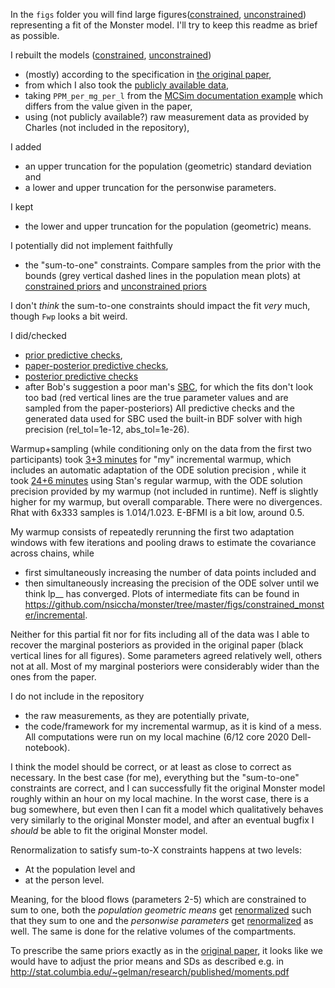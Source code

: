 In the `figs` folder you will find large figures([constrained](https://github.com/nsiccha/monster/tree/master/figs/constrained_monster/incremental.png), [unconstrained](https://github.com/nsiccha/monster/tree/master/figs/unconstrained_monster/incremental.png)) representing a fit of the Monster model. I'll try to keep this readme as brief as possible.

I rebuilt the models ([constrained](https://github.com/nsiccha/monster/tree/master/stan/constrained_monster.stan), [unconstrained](https://github.com/nsiccha/monster/tree/master/stan/unconstrained_monster.stan))
- (mostly) according to the specification in [the original paper](https://stat.columbia.edu/~gelman/research/published/toxicology.pdf),
- from which I also took the [publicly available data](https://github.com/nsiccha/monster/tree/master/public_data.py),
- taking `PPM_per_mg_per_l` from the [MCSim documentation example](https://www.gnu.org/software/mcsim/mcsim.html#perc_002emodel) which differs from the value given in the paper,
- using (not publicly available?) raw measurement data as provided by Charles (not included in the repository),

I added
- an upper truncation for the population (geometric) standard deviation and
- a lower and upper truncation for the personwise parameters.

I kept
- the lower and upper truncation for the population (geometric) means.

I potentially did not implement faithfully
- the "sum-to-one" constraints. Compare samples from the prior with the bounds (grey vertical dashed lines in the population mean plots) at [constrained priors](https://github.com/nsiccha/monster/tree/master/figs/constrained_monster/prior.png) and [unconstrained priors](https://github.com/nsiccha/monster/tree/master/figs/unconstrained_monster/prior.png)

I don't *think* the sum-to-one constraints should impact the fit *very* much, though `Fwp` looks a bit weird.

I did/checked
- [prior predictive checks](https://github.com/nsiccha/monster/tree/master/figs/constrained_monster/prior.png),
- [paper-posterior predictive checks](https://github.com/nsiccha/monster/tree/master/figs/constrained_monster/posterior.png),
- [posterior predictive checks](https://github.com/nsiccha/monster/tree/master/figs/constrained_monster/incremental.png)
- after Bob's suggestion a poor man's [SBC](https://github.com/nsiccha/monster/tree/master/figs/sbc/monster/0.png), for which the fits don't look too bad (red vertical lines are the true parameter values and are sampled from the paper-posteriors)
All predictive checks and the generated data used for SBC used the built-in BDF solver with high precision (rel_tol=1e-12, abs_tol=1e-26).

Warmup+sampling (while conditioning only on the data from the first two participants) took [3+3 minutes](https://github.com/nsiccha/monster/tree/master/figs/constrained_monster/incremental.png) for "my" incremental warmup, which includes an automatic adaptation of the ODE solution precision , while it took [24+6 minutes](https://github.com/nsiccha/monster/tree/master/figs/constrained_monster/regular.png) using Stan's regular warmup, with the ODE solution precision provided by my warmup (not included in runtime). Neff is slightly higher for my warmup, but overall comparable. There were no divergences. Rhat with 6x333 samples is 1.014/1.023. E-BFMI is a bit low, around 0.5.

My warmup consists of repeatedly rerunning the first two adaptation windows with few iterations and pooling draws to estimate the covariance across chains, while
- first simultaneously increasing the number of data points included and
- then simultaneously increasing the precision of the ODE solver until we think lp__ has converged.
Plots of intermediate fits can be found in https://github.com/nsiccha/monster/tree/master/figs/constrained_monster/incremental.

Neither for this partial fit nor for fits including all of the data was I able to recover the marginal posteriors as provided in the original paper (black vertical lines for all figures). Some parameters agreed relatively well, others not at all. Most of my marginal posteriors were considerably wider than the ones from the paper.

I do not include in the repository
- the raw measurements, as they are potentially private,
- the code/framework for my incremental warmup, as it is kind of a mess.
All computations were run on my local machine (6/12 core 2020 Dell-notebook).

I think the model should be correct, or at least as close to correct as necessary. In the best case (for me), everything but the "sum-to-one" constraints are correct, and I can successfully fit the original Monster model roughly within an hour on my local machine. In the worst case, there is a bug somewhere, but even then I can fit a model which qualitatively behaves very similarly to the original Monster model, and after an eventual bugfix I *should* be able to fit the original Monster model.   

Renormalization to satisfy sum-to-X constraints happens at two levels:
- At the population level and
- at the person level.

Meaning, for the blood flows (parameters 2-5) which are constrained to sum to one,
both the *population geometric means* get [renormalized](https://github.com/nsiccha/monster/blob/7c71f0a0d7390ca389459c7d86da3fba10f1da38/stan/monster.stan#L252) such that they sum to one
and the *personwise parameters* get [renormalized](https://github.com/nsiccha/monster/blob/7c71f0a0d7390ca389459c7d86da3fba10f1da38/stan/monster.stan#L260) as well.
The same is done for the relative volumes of the compartments.

To prescribe the same priors exactly as in the [original paper](http://www.stat.columbia.edu/~gelman/bayescomputation/GelmanBoisJIang1996.pdf), it looks like
we would have to adjust the prior means and SDs as described e.g. in http://stat.columbia.edu/~gelman/research/published/moments.pdf

